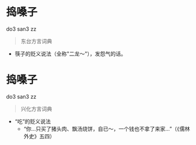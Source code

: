 # 捣嗓子
do3 san3 zz
> 东台方言词典
- 筷子的贬义说法（全称"二龙～"），发怨气的话。

# 捣嗓子
do3 san3 zz
> 兴化方言词典
- “吃”的贬义说法
  - “你…只买了猪头肉、飘汤烧饼，自已～，一个钱也不拿了来家…”（《儒林外史》五四）
